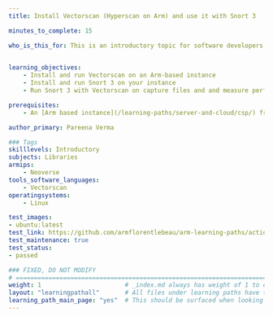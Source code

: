 ```yaml
---
title: Install Vectorscan (Hyperscan on Arm) and use it with Snort 3

minutes_to_complete: 15

who_is_this_for: This is an introductory topic for software developers using Hyperscan who want to migrate to Arm.
  

learning_objectives:
    - Install and run Vectorscan on an Arm-based instance
    - Install and run Snort 3 on your instance
    - Run Snort 3 with Vectorscan on capture files and and measure performance

prerequisites:
    - An [Arm based instance](/learning-paths/server-and-cloud/csp/) from a cloud service provider or an Arm server with Ubuntu 20.04 or Ubuntu 22.04 installed.

author_primary: Pareena Verma

### Tags
skilllevels: Introductory
subjects: Libraries
armips:
    - Neoverse
tools_software_languages:
    - Vectorscan    
operatingsystems:
    - Linux

test_images:
- ubuntu:latest
test_link: https://github.com/armflorentlebeau/arm-learning-paths/actions/runs/4312122327
test_maintenance: true
test_status:
- passed

### FIXED, DO NOT MODIFY
# ================================================================================
weight: 1                       # _index.md always has weight of 1 to order correctly
layout: "learningpathall"       # All files under learning paths have this same wrapper
learning_path_main_page: "yes"  # This should be surfaced when looking for related content. Only set for _index.md of learning path content.
---
```


